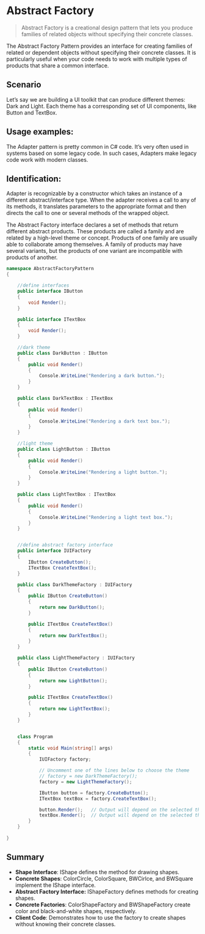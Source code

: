 # **Abstract Factory**
> Abstract Factory is a creational design pattern that lets you produce families of related objects without specifying their concrete classes.

The Abstract Factory Pattern provides an interface for creating families of related or dependent objects without specifying their concrete classes. 
It is particularly useful when your code needs to work with multiple types of products that share a common interface.

## Scenario
Let’s say we are building a UI toolkit that can produce different themes: Dark and Light. Each theme has a corresponding set of UI components, like Button and TextBox.

## Usage examples:
The Adapter pattern is pretty common in C# code. It’s very often used in systems based on some legacy code. In such cases, Adapters make legacy code work with modern classes.

## Identification:
Adapter is recognizable by a constructor which takes an instance of a different abstract/interface type. When the adapter receives a call to any of its methods, it translates parameters to the appropriate format and then directs the call to one or several methods of the wrapped object.

The Abstract Factory interface declares a set of methods that return
different abstract products. These products are called a family and are
related by a high-level theme or concept. Products of one family are
usually able to collaborate among themselves. A family of products may
have several variants, but the products of one variant are incompatible
with products of another.

```cs
namespace AbstractFactoryPattern 
{

    //define interfaces
    public interface IButton
    {
        void Render();
    }

    public interface ITextBox
    {
        void Render();
    }

    //dark theme
    public class DarkButton : IButton
    {
        public void Render()
        {
            Console.WriteLine("Rendering a dark button.");
        }
    }

    public class DarkTextBox : ITextBox
    {
        public void Render()
        {
            Console.WriteLine("Rendering a dark text box.");
        }
    }

    //light theme
    public class LightButton : IButton
    {
        public void Render()
        {
            Console.WriteLine("Rendering a light button.");
        }
    }

    public class LightTextBox : ITextBox
    {
        public void Render()
        {
            Console.WriteLine("Rendering a light text box.");
        }
    }


    //define abstract factory interface
    public interface IUIFactory
    {
        IButton CreateButton();
        ITextBox CreateTextBox();
    }

    public class DarkThemeFactory : IUIFactory
    {
        public IButton CreateButton()
        {
            return new DarkButton();
        }

        public ITextBox CreateTextBox()
        {
            return new DarkTextBox();
        }
    }

    public class LightThemeFactory : IUIFactory
    {
        public IButton CreateButton()
        {
            return new LightButton();
        }

        public ITextBox CreateTextBox()
        {
            return new LightTextBox();
        }
    }


    class Program
    {
        static void Main(string[] args)
        {
            IUIFactory factory;

            // Uncomment one of the lines below to choose the theme
            // factory = new DarkThemeFactory();
            factory = new LightThemeFactory();

            IButton button = factory.CreateButton();
            ITextBox textBox = factory.CreateTextBox();

            button.Render();   // Output will depend on the selected theme
            textBox.Render();  // Output will depend on the selected theme
        }
    }
    
}
```
## Summary

- **Shape Interface**: IShape defines the method for drawing shapes.
- **Concrete Shapes**: ColorCircle, ColorSquare, BWCirlce, and BWSquare implement the IShape interface.
- **Abstract Factory Interface:** IShapeFactory defines methods for creating shapes.
- **Concrete Factories**: ColorShapeFactory and BWShapeFactory create color and black-and-white shapes, respectively.
- **Client Code**: Demonstrates how to use the factory to create shapes without knowing their concrete classes.

